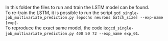 In this folder the files to run and train the LSTM model can be found.  
To re-train the LSTM, it is possible to run the script `gcd_single-job_multivariate_prediction.py [epochs neurons batch_size] --exp-name [exp]`.   
To reproduce the exact same model, the code is:`gcd_single-job_multivariate_prediction.py 400 50 72 --exp_name exp_01`.

